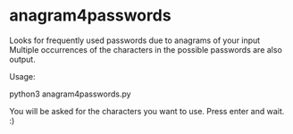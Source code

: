 # anagram4passwords
Looks for frequently used passwords due to anagrams of your input
Multiple occurrences of the characters in the possible passwords are also output.

Usage:

python3 anagram4passwords.py

You will be asked for the characters you want to use.
Press enter and wait. :)

